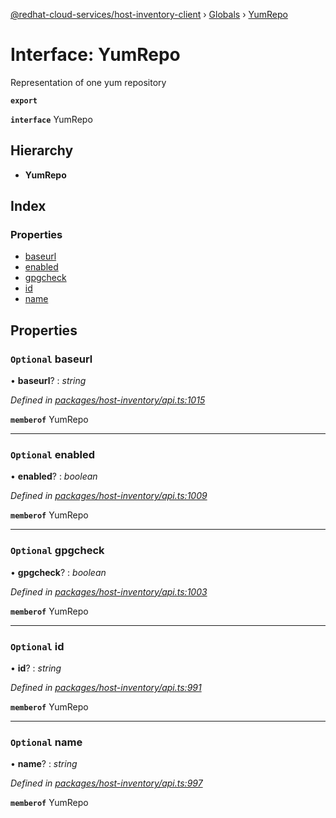 [@redhat-cloud-services/host-inventory-client](../README.md) › [Globals](../globals.md) › [YumRepo](yumrepo.md)

# Interface: YumRepo

Representation of one yum repository

**`export`** 

**`interface`** YumRepo

## Hierarchy

* **YumRepo**

## Index

### Properties

* [baseurl](yumrepo.md#optional-baseurl)
* [enabled](yumrepo.md#optional-enabled)
* [gpgcheck](yumrepo.md#optional-gpgcheck)
* [id](yumrepo.md#optional-id)
* [name](yumrepo.md#optional-name)

## Properties

### `Optional` baseurl

• **baseurl**? : *string*

*Defined in [packages/host-inventory/api.ts:1015](https://github.com/RedHatInsights/javascript-clients/blob/master/packages/host-inventory/api.ts#L1015)*

**`memberof`** YumRepo

___

### `Optional` enabled

• **enabled**? : *boolean*

*Defined in [packages/host-inventory/api.ts:1009](https://github.com/RedHatInsights/javascript-clients/blob/master/packages/host-inventory/api.ts#L1009)*

**`memberof`** YumRepo

___

### `Optional` gpgcheck

• **gpgcheck**? : *boolean*

*Defined in [packages/host-inventory/api.ts:1003](https://github.com/RedHatInsights/javascript-clients/blob/master/packages/host-inventory/api.ts#L1003)*

**`memberof`** YumRepo

___

### `Optional` id

• **id**? : *string*

*Defined in [packages/host-inventory/api.ts:991](https://github.com/RedHatInsights/javascript-clients/blob/master/packages/host-inventory/api.ts#L991)*

**`memberof`** YumRepo

___

### `Optional` name

• **name**? : *string*

*Defined in [packages/host-inventory/api.ts:997](https://github.com/RedHatInsights/javascript-clients/blob/master/packages/host-inventory/api.ts#L997)*

**`memberof`** YumRepo
